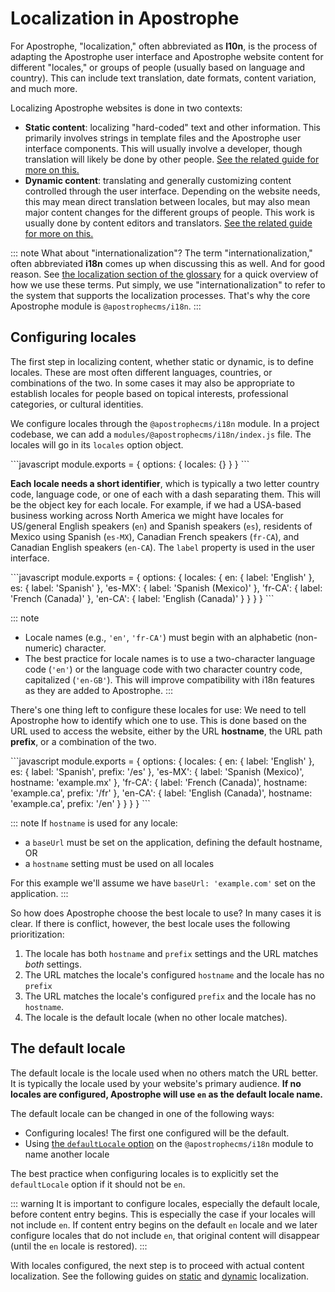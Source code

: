 # Localization in Apostrophe

For Apostrophe, "localization," often abbreviated as **l10n**, is the process of adapting the Apostrophe user interface and Apostrophe website content for different "locales," or groups of people (usually based on language and country). This can include text translation, date formats, content variation, and much more.

Localizing Apostrophe websites is done in two contexts:

- **Static content**: localizing "hard-coded" text and other information. This primarily involves strings in template files and the Apostrophe user interface components. This will usually involve a developer, though translation will likely be done by other people. [See the related guide for more on this.](static.md)
- **Dynamic content**: translating and generally customizing content controlled through the user interface. Depending on the website needs, this may mean direct translation between locales, but may also mean major content changes for the different groups of people. This work is usually done by content editors and translators. [See the related guide for more on this.](dynamic.md)

::: note What about "internationalization"?
The term "internationalization," often abbreviated **i18n** comes up when discussing this as well. And for good reason. See [the localization section of the glossary](/reference/glossary.md#localization-terms) for a quick overview of how we use these terms. Put simply, we use "internationalization" to refer to the system that supports the localization processes. That's why the core Apostrophe module is `@apostrophecms/i18n`.
:::

## Configuring locales

The first step in localizing content, whether static or dynamic, is to define locales. These are most often different languages, countries, or combinations of the two. In some cases it may also be appropriate to establish locales for people based on topical interests, professional categories, or cultural identities.


We configure locales through the `@apostrophecms/i18n` module. In a project codebase, we can add a `modules/@apostrophecms/i18n/index.js` file. The locales will go in its `locales` option object.

<AposCodeBlock>
  ```javascript
    module.exports = {
      options: {
        locales: {}
      }
    }
  ```
  <template v-slot:caption>
    modules/@apostrophecms/i18n/index.js
  </template>
</AposCodeBlock>

**Each locale needs a short identifier**, which is typically a two letter country code, language code, or one of each with a dash separating them. This will be the object key for each locale. For example, if we had a USA-based business working across North America we might have locales for US/general English speakers (`en`) and Spanish speakers (`es`), residents of Mexico using Spanish (`es-MX`), Canadian French speakers (`fr-CA`), and Canadian English speakers (`en-CA`). The `label` property is used in the user interface.

<AposCodeBlock>
  ```javascript
    module.exports = {
      options: {
        locales: {
          en: {
            label: 'English'
          },
          es: {
            label: 'Spanish'
          },
          'es-MX': {
            label: 'Spanish (Mexico)'
          },
          'fr-CA': {
            label: 'French (Canada)'
          },
          'en-CA': {
            label: 'English (Canada)'
          }
        }
      }
    }
  ```
  <template v-slot:caption>
    modules/@apostrophecms/i18n/index.js
  </template>
</AposCodeBlock>

::: note
- Locale names (e.g., `'en'`, `'fr-CA'`) must begin with an alphabetic (non-numeric) character.
- The best practice for locale names is to use a two-character language code (`'en'`) or the language code with two character country code, capitalized (`'en-GB'`). This will improve compatibility with i18n features as they are added to Apostrophe.
:::

There's one thing left to configure these locales for use: We need to tell Apostrophe how to identify which one to use. This is done based on the URL used to access the website, either by the URL **hostname**, the URL path **prefix**, or a combination of the two.

<AposCodeBlock>
  ```javascript
    module.exports = {
      options: {
        locales: {
          en: {
            label: 'English'
          },
          es: {
            label: 'Spanish',
            prefix: '/es'
          },
          'es-MX': {
            label: 'Spanish (Mexico)',
            hostname: 'example.mx'
          },
          'fr-CA': {
            label: 'French (Canada)',
            hostname: 'example.ca',
            prefix: '/fr'
          },
          'en-CA': {
            label: 'English (Canada)',
            hostname: 'example.ca',
            prefix: '/en'
          }
        }
      }
    }
  ```
  <template v-slot:caption>
    modules/@apostrophecms/i18n/index.js
  </template>
</AposCodeBlock>

::: note
If `hostname` is used for any locale:
- a `baseUrl` must be set on the application, defining the default hostname, OR
- a `hostname` setting must be used on all locales

For this example we'll assume we have `baseUrl: 'example.com'` set on the application.
:::

So how does Apostrophe choose the best locale to use? In many cases it is clear. If there is conflict, however, the best locale uses the following prioritization:
1. The locale has both `hostname` and `prefix` settings and the URL matches *both* settings.
2. The URL matches the locale's configured `hostname` and the locale has no `prefix`
3. The URL matches the locale's configured `prefix` and the locale has no `hostname`.
4. The locale is the default locale (when no other locale matches).

## The default locale

The default locale is the locale used when no others match the URL better. It is typically the locale used by your website's primary audience. **If no locales are configured, Apostrophe will use `en` as the default locale name.**

The default locale can be changed in one of the following ways:
- Configuring locales! The first one configured will be the default.
- Using [the `defaultLocale` option](/reference/modules/i18n.md) on the `@apostrophecms/i18n` module to name another locale

The best practice when configuring locales is to explicitly set the `defaultLocale` option if it should not be `en`.

::: warning
It is important to configure locales, especially the default locale, before content entry begins. This is especially the case if your locales will not include `en`. If content entry begins on the default `en` locale and we later configure locales that do not include `en`, that original content will disappear (until the `en` locale is restored).
:::

With locales configured, the next step is to proceed with actual content localization. See the following guides on [static](static.md) and [dynamic](dynamic.md) localization.
